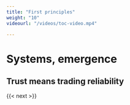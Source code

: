 ```yaml
---
title: "First principles"
weight: "10"
videourl: "/videos/toc-video.mp4"

---
```


# Systems, emergence

## Trust means trading reliability


{{< next >}}
